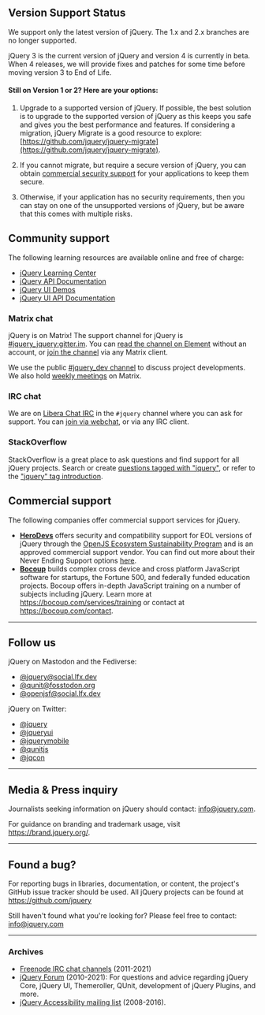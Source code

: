 <script>
{
	"title": "jQuery Support"
}
</script>

## Version Support Status

We support only the latest version of jQuery. The 1.x and 2.x branches are no longer supported.

jQuery 3 is the current version of jQuery and version 4 is currently in beta. When 4 releases, we will provide fixes and patches for some time before moving version 3 to End of Life.

#### Still on Version 1 or 2? Here are your options:

1. Upgrade to a supported version of jQuery. If possible, the best solution is to upgrade to the supported version of jQuery as this keeps you safe and gives you the best performance and features. If considering a migration, jQuery Migrate is a good resource to explore: [https://github.com/jquery/jquery-migrate](https://github.com/jquery/jquery-migrate).

1. If you cannot migrate, but require a secure version of jQuery, you can obtain [commercial security support](#commercial-support) for your applications to keep them secure.

1. Otherwise, if your application has no security requirements, then you can stay on one of the unsupported versions of jQuery, but be aware that this comes with multiple risks.

## Community support

The following learning resources are available online and free of charge:

* [jQuery Learning Center](https://learn.jquery.com/)
* [jQuery API Documentation](https://api.jquery.com/)
* [jQuery UI Demos](https://jqueryui.com/demos/)
* [jQuery UI API Documentation](https://api.jqueryui.com/)

### Matrix chat

jQuery is on Matrix! The support channel for jQuery is [#jquery_jquery:gitter.im](https://app.element.io/#/room/#jquery_jquery:gitter.im). You can [read the channel on Element](https://app.element.io/#/room/#jquery_jquery:gitter.im) without an account, or [join the channel](https://matrix.to/#/#jquery_jquery:gitter.im) via any Matrix client.

We use the public [#jquery_dev channel](https://app.element.io/#/room/#jquery_dev:gitter.im) to discuss project developments. We also hold [weekly meetings](https://meetings.jquery.org/) on Matrix.

### IRC chat

We are on [Libera Chat IRC](https://libera.chat/) in the `#jquery` channel where you can ask for support. You can [join via webchat](https://web.libera.chat/#jquery), or via any IRC client.

### StackOverflow

StackOverflow is a great place to ask questions and find support for all jQuery projects. Search or create [questions tagged with "jquery"](https://stackoverflow.com/questions/tagged/jquery), or refer to the ["jquery" tag introduction](https://stackoverflow.com/tags/jquery/info).

## Commercial support

The following companies offer commercial support services for jQuery.

* **[HeroDevs](https://www.herodevs.com/support/jquery-nes?utm_source=jQuery&utm_medium=link&utm_campaign=eol_support_jQuery)** offers security and compatibility support for EOL versions of jQuery through the [OpenJS Ecosystem Sustainability Program](https://openjsf.org/ecosystem-sustainability-program) and is an approved commercial support vendor. You can find out more about their Never Ending Support options [here](https://www.herodevs.com/support/jquery-nes?utm_source=jQuery&utm_medium=link&utm_campaign=eol_support_jQuery).
* **[Bocoup](https://bocoup.com/)** builds complex cross device and cross platform JavaScript software for startups, the Fortune 500, and federally funded education projects. Bocoup offers in-depth JavaScript training on a number of subjects including jQuery. Learn more at <https://bocoup.com/services/training> or contact at <https://bocoup.com/contact>.

-------

## Follow us

jQuery on Mastodon and the Fediverse:

* [@jquery@social.lfx.dev](https://social.lfx.dev/@jquery)
* [@qunit@fosstodon.org](https://fosstodon.org/@qunit)
* [@openjsf@social.lfx.dev](https://social.lfx.dev/@openjsf)

jQuery on Twitter:

* [@jquery](https://twitter.com/jquery)
* [@jqueryui](https://twitter.com/jqueryui)
* [@jquerymobile](https://twitter.com/jquerymobile)
* [@qunitjs](https://twitter.com/qunitjs)
* [@jqcon](https://twitter.com/jqcon)

-------

## Media & Press inquiry

Journalists seeking information on jQuery should contact: [info@jquery.com](mailto:info@jquery.com).

For guidance on branding and trademark usage, visit <https://brand.jquery.org/>.

-------

## Found a bug?

For reporting bugs in libraries, documentation, or content, the project's GitHub issue tracker should be used. All jQuery projects can be found at https://github.com/jquery

Still haven't found what you're looking for? Please feel free to contact: [info@jquery.com](mailto:info@jquery.com)

-------

### Archives

* [Freenode IRC chat channels](https://irc.jquery.org/) (2011-2021)
* [jQuery Forum](https://forum.jquery.com/) (2010-2021): For questions and advice regarding jQuery Core, jQuery UI, Themeroller, QUnit, development of jQuery Plugins, and more.
* [jQuery Accessibility mailing list](https://groups.google.com/group/jquery-a11y) (2008-2016).
